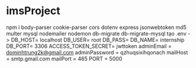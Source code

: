 # imsProject
npm i body-parser cookie-parser cors dotenv express jsonwebtoken md5 multer mysql nodemailer nodemon db-migrate db-migrate-mysql 
tạo .env -> 
DB_HOST= localhost
DB_USER= root
DB_PASS=
DB_NAME= internship
DB_PORT= 3306
ACCESS_TOKEN_SECRET= jwttoken
adminEmail = dominhtrung2k@gmail.com
adminPassword = qzhuqsixihqonach
mailHost = smtp.gmail.com
mailPort = 465
PORT = 5000
